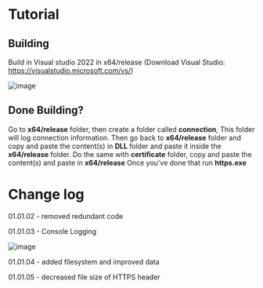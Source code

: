 # Tutorial

## Building
Build in Visual studio 2022 in x64/release  (Download Visual Studio: https://visualstudio.microsoft.com/vs/)

![image](https://user-images.githubusercontent.com/89754898/213894642-38242ef9-794d-49ae-a4ac-e13b463a3063.png)

## Done Building?
Go to **x64/release** folder, then create a folder called **connection**, This folder will log connection information.
Then go back to **x64/release** folder and copy and paste the content(s) in **DLL** folder and paste it inside the **x64/release** folder.
Do the same with **certificate** folder, copy and paste the content(s) and paste in **x64/release**
Once you've done that run **https.exe**

# Change log
01.01.02 - removed redundant code

01.01.03 - Console Logging

![image](https://user-images.githubusercontent.com/89754898/213895072-982697aa-0eef-4ff6-aae0-fbadb250a3cf.png)

01.01.04 - added filesystem and improved data

01.01.05 - decreased file size of HTTPS header
